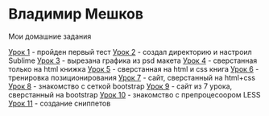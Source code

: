 # Владимир Мешков
Мои домашние задания

[Урок 1](VmeshkoV.github.io/lesson_1/ "пройден первый тест") - пройден первый тест
[Урок 2](VmeshkoV.github.io/lesson_2/ "создал директорию и настроил Sublime") - создал директорию и настроил Sublime
[Урок 3](VmeshkoV.github.io/lesson_3/ "вырезана графика из psd макета") - вырезана графика из psd макета
[Урок 4](VmeshkoV.github.io/lesson_4/ "сверстанная только на html книжка") - сверстанная только на html книжка
[Урок 5](VmeshkoV.github.io/lesson_5/ "сверстанная на html и css книга") - сверстанная на html и css книга
[Урок 6](VmeshkoV.github.io/lesson_6/ "тренировка позиционирования") - тренировка позиционирования
[Урок 7](VmeshkoV.github.io/lesson_7/ "сайт, сверстанный на html+css") - сайт, сверстанный на html+css
[Урок 8](VmeshkoV.github.io/lesson_8/ "знакомство с сеткой bootstrap") - знакомство с сеткой bootstrap
[Урок 9](VmeshkoV.github.io/lesson_9/ "сайт из 7 урока, сверстанный на bootstrap") - сайт из 7 урока, сверстанный на bootstrap
[Урок 10](VmeshkoV.github.io/lesson_10/ "знакомство с препроцесоором LESS") - знакомство с препроцесоором LESS
[Урок 11](VmeshkoV.github.io/lesson_11/ "создание сниппетов") - создание сниппетов
